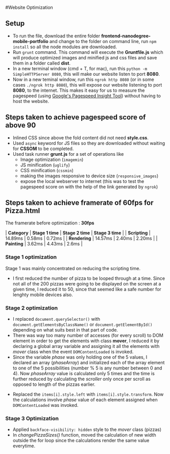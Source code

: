 #Website Optimization

## Setup
* To run the file, download the entire folder **frontend-nanodegree-mobile-portfolio** and change to the folder on command line, run `npm install` so all the node modules are downloaded.
* Run `grunt` command. This command will execute the **Gruntfile.js** which will produce optimized images and minified js and css files and save them in a folder called **dist**.
* In a new terminal window (cmd + T, for mac), run this `python -m SimpleHTTPServer 8080`, this will make our website listen to port **8080**.
* Now in a new teminal window, run this `ngrok http 8080` (or in some cases `./ngrok http 8080`), this will expose our website listening to port **8080**, to the internet. This makes it easy for us to measure the pagespeed (using [Google's Pagespeed Insight Tool](https://developers.google.com/speed/pagespeed/insights/)) without having to host the website.

## Steps taken to achieve pagespeed score of above 90

* Inlined CSS since above the fold content did not need **style.css**.
* Used `async` keyword for JS files so they are downloaded without waiting for **CSSOM** to be completed.
* Used task runner **grunt.js** for a set of operations like
   * Image optimization (`imagemin`)
   * JS minification (`uglify`)
   * CSS minification (`cssmin`)
   * making the images responsive to device size (`responsive_images`)
   * expose the local webserver to internet (this was to test the pagespeed score on [](https://developers.google.com/speed/pagespeed/insights/) with the help of the link generated by `ngrok`)

## Steps taken to achieve  framerate of 60fps for **Pizza.html**

The framerate before optimization : **30fps** 

| **Category**  | **Stage 1 time** | **Stage 2 time** | **Stage 3 time** |
| **Scripting** | 14.89ms | 0.58ms | 0.72ms |
| **Rendering** | 14.57ms | 2.40ms | 2.20ms |
| **Painting** | 3.62ms | 4.43ms | 2.6ms |

### Stage 1 optimization

Stage 1 was mainly concentrated on reducing the scripting time.
* I first reduced the number of pizza to be looped through at a time. Since not all of the 200 pizzas were going to be displayed on the screen at a given time, I reduced it to 50, since that seemed like a safe number for lenghty mobile devices also.

### Stage 2 optimization

* I replaced `document.querySelector()` with `document.getElementsByClassName()` or `document.getElementById()` depending on what suits best in that part of code.
* There was way too many number of accesses (for every scroll) to DOM element in order to get the elements with class **mover**, I reduced it by declaring a global array variable and assigning it all the elements with *mover* class when the event `DOMContentLoaded` is invoked.
* Since the variable *phase* was only holding one of the 5 values, I declared an array (*phaseArray*) and initialized each of the array element to one of the 5 possibilities (number % 5 is any number between 0 and 4). Now *phaseArray* value is calculated only 5 times and the time is further reduced by calculating the *scroller* only once per scroll as opposed to length of the pizzas earlier.
- Replaced the `items[i].style.left` with `items[i].style.transform`. Now the calculations involve *phase* value of each element assigned when `DOMContentLoaded` was invoked.

### Stage 3 Optimization

* Applied `backface-visibility: hidden` style to the *mover* class (pizzas)
* In *changePizzaSizes()* function, moved the calculation of new width outside the for loop since the calculations render the same value everytime.

